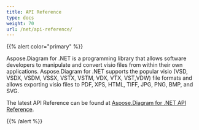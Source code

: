 ```yaml
---
title: API Reference
type: docs
weight: 70
url: /net/api-reference/
---
```


{{% alert color="primary" %}} 

Aspose.Diagram for .NET is a programming library that allows software developers to manipulate and convert visio files from within their own applications. Aspose.Diagram for .NET supports the popular visio (VSD, VSDX, VSDM, VSSX, VSTX, VSTM, VDX, VTX, VST,VDW) file formats and allows exporting visio files to PDF, XPS, HTML, TIFF, JPG, PNG, BMP, and SVG.

The latest API Reference can be found at [Aspose.Diagram for .NET API Reference](https://apireference.aspose.com/diagram/net).

{{% /alert %}}
